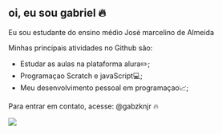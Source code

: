 ## oi, eu sou gabriel 🔥
Eu sou estudante do ensino médio José marcelino de Almeida

Minhas principais atividades no Github são:

- Estudar as aulas na plataforma alura✏️;
- Programaçao Scratch e javaScript💻;
- Meu desenvolvimento pessoal em programaçao📈;

Para entrar em contato, acesse: @gabzknjr 🔥

![](https://static.sportskeeda.com/wp-content/uploads/2014/07/neymar-brazil-national-football-team-2014-1406531745.jpg)
